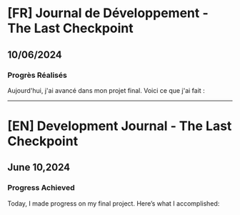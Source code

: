 # [FR] Journal de Développement - The Last Checkpoint

## 10/06/2024

### Progrès Réalisés

Aujourd'hui, j'ai avancé dans mon projet final. Voici ce que j'ai fait :

---

# [EN] Development Journal - The Last Checkpoint

## June 10,2024

### Progress Achieved

Today, I made progress on my final project. Here’s what I accomplished:
